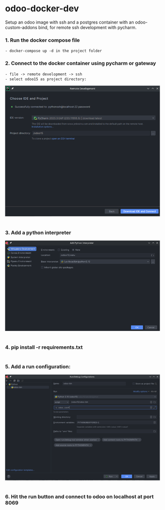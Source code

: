 # odoo-docker-dev

Setup an odoo image with ssh and a postgres container with an odoo-custom-addons bind, for remote ssh development with
pycharm.

### 1. Run the docker compose file
    - docker-compose up -d in the project folder

### 2. Connect to the docker container using pycharm or gateway
    - file -> remote development -> ssh
    - select odoo15 as project directory:
![img.png](.images/img.png)<br><br>

### 3. Add a python interpreter

![img.png](.images/img2.png)<br><br>

### 4. pip install -r requirements.txt<br><br>
### 5. Add a run configuration:
   
![img.png](.images/img3.png)<br><br>

### 6. Hit the run button and connect to odoo on localhost at port 8069



